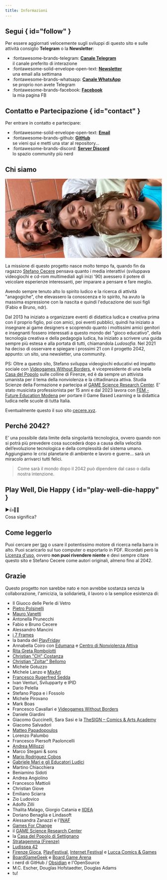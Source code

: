 ```yaml
---
title: Informazioni
---
```


## Segui { id="follow" }
Per essere aggiornati velocemente sugli sviluppi di questo sito e sulle attività consiglio **Telegram** o la **Newsletter**:

<div class="grid cards" markdown>

- :fontawesome-brands-telegram: **[Canale Telegram](https://t.me/cecere2042)**  
il canale preferito di interazione
- :fontawesome-solid-envelope-open-text: **[Newsletter](https://2042.substack.com)**  
una email alla settimana
- :fontawesome-brands-whatsapp: **[Canale WhatsApp](https://whatsapp.com/channel/0029VaDQpYsId7nPXfheuf0D)**  
se proprio non avete Telegram
- :fontawesome-brands-facebook: **[Facebook](https://facebook.com/cecere2042)**  
la mia pagina FB

</div>

## Contatto e Partecipazione { id="contact" }
Per entrare in contatto e partecipare:

<div class="grid cards" markdown>

- :fontawesome-solid-envelope-open-text: **[Email](mailto:stefano.cecere@gmail.com)**  
- :fontawesome-brands-github: **[GitHub](https://github.com/2042ed)**  
se vieni qui e metti una star al repository...
- :fontawesome-brands-discord: **[Server Discord](https://discord.gg/VUjgGtDgAh)**  
lo spazio community più nerd

</div>

## Chi siamo

![Stefano, Fabio e Bruno](../studio/ludosofia/_img/foto_autori.webp)

La missione di questo progetto nasce molto tempo fa, quando fin da ragazzo [Stefano Cecere](https://cecere.xyz) pensava quanto i media interattivi (sviluppava videogiochi e cd-rom multimediali agli inizi '90) avessero il potere di veicolare esperienze interessanti, per imparare a pensare e fare meglio.  

Avendo sempre tenuto alto lo spirito ludico e la ricerca di attività "anagogiche", che elevassero la conoscenza e lo spirito, ha avuto la massima espressione con la nascita e quindi l'educazione dei suoi figli (Fabio e Bruno, ndr).

Dal 2013 ha iniziato a organizzare eventi di didattica ludica e creativa prima con il proprio figlio, poi con amici, poi eventi pubblici, quindi ha iniziato a insegnare ai game designers e scoprendo quanto i moltissimi amici genitori e insegnanti fossero interessati a questo mondo del "gioco educativo", della tecnologia creativa e della pedagogia ludica, ha iniziato a scrivere una guida sempre più estesa e alla portata di tutti, chiamandola _Ludosofia_.
Nel 2021 ha deciso di osservare e spiegare i prossimi 21 con il progetto 2042, appunto: un sito, una newsletter, una community.

PS: Oltre a questo sito, Stefano sviluppa videogiochi educativi ed impatto sociale con [Videogames Without Borders](https://vgwb.org), è vicepresidente di una bella [Casa del Popolo](https://cdp.settignano.org) sulle colline di Firenze, ed è da sempre un attivista umanista per il tema della nonviolenza e la cittadinanza attiva. Studia Scienze della Formazione e partecipa al [GAME Science Research Center](https://gamescience.imtlucca.it/). E' stato musicista professionista per 15 anni e dal 2023 lavora con [FEM - Future Education Modena](https://fem.digital) per portare il Game Based Learning e la didattica ludica nelle scuole di tutta Italia.

Eventualmente questo il suo sito [cecere.xyz](https://cecere.xyz).

## Perché 2042?
E’ una possibile data limite della singolarità tecnologica, ovvero quando non si potrà più prevedere cosa succederà dopo a causa della velocità dell’evoluzione tecnologica e della complessità del sistema umano. Aggiungiamo le crisi planetarie di ambiente e lavoro e guerre… sarà un miracolo arrivarci tutti felici.

> Come sarà il mondo dopo il 2042 può dipendere dal caso o dalla nostra intenzione.

## Play Well, Die Happy { id="play-well-die-happy" }
▶️👍🎲😊  
Cosa significa?

## Come leggerlo
Puoi cercare per [tag](../played/tags.md) o usare il potentissimo motore di ricerca nella barra in alto. Puoi scaricarlo sul tuo computer o esportarlo in PDF. Ricordati però la [Licenza d'uso](license.md), ovvero **non puoi rivendere niente** e devi sempre citare questo sito e Stefano Cecere come autori originali, almeno fino al 2042.

## Grazie
Questo progetto non sarebbe nato e non avrebbe sostanza senza la collaborazione, l'amicizia, la solidarietà, il lavoro o la semplice esistenza di:

- Il Giuoco delle Perle di Vetro
- [Pietro Polsinelli](https://peterpunk.substack.com/)
- [Mauro Vanetti](https://maurovanetti.info)
- Antonella Prunecchi
- Fabio e Bruno Cecere
- Alessandro Mancini
- [i 7 Frames](../lab/jam/7-frames.md)
- la banda del [PlayFriday](../lab/activities/play-friday.md)
- Annabella Coiro con [Edumana](https://www.edumana.it/) e [Centro di Nonviolenza Attiva](http://www.centrononviolenzattiva.org)
- [Rita Greta Rombolotti](https://www.studiohelda.it)
- [Christian "CH" Costanza](https://www.facebook.com/profile.php?id=100085391032077)
- [Christian "Zoltar" Bellomo](https://www.instagram.com/z0ltar/)
- Michele Gotuzzo
- Michele Lanzo e [MixArt](https://www.mix-art.org)
- [Francesco Rugerfred Sedda](https://www.rugerfred.com)
- Ivan Venturi, Svilupparty e IPID
- Dario Pelella
- Stefano Pippa e i Fossolo
- Michele Pirovano
- Mark Boas
- Francesco Cavallari e [Videogames Without Borders](https://vgwb.org)
- Daniele Giardini
- Giacomo Guccinelli, Sara Sasi e la [TheSIGN – Comics & Arts Academy](https://thesign.academy)
- Giacomo Salvadori
- [Matteo Papadopoulos](https://www.spleenteo.org)
- Lorenzo Palumbo
- Francesco Piersoft Paoloncelli
- [Andrea Millozzi](https://www.andreamillozzi.it)
- Marco Stegani & sons
- [Mario Rodriguez Cobos](http://silo.net)
- [Gabriele Mari e gli Educatori Ludici](https://www.facebook.com/educatoriludici)
- Martino Chiacchiera
- Beniamino Sidoti
- Andrea Angiolino
- Francesco Mattioli
- Christian Giove
- Emiliano Sciarra
- Zio Ludovico
- Adolfo Zilli
- Thalita Malago, Giorgio Catania e [IIDEA](https://iideassociation.com)
- Doriano Benaglia e Lindasoft
- Alessandra Zanazzi e l'[INAF](http://www.inaf.it/it)
- [Games For Change](https://www.gamesforchange.org)
- il [GAME Science Research Center](https://gamescience.imtlucca.it)
- la [Casa del Popolo di Settignano](https://cdp.settignano.org)
- [Stratagemma (Firenze)](https://www.stratagemmaonline.com)
- [Ludissea 42](https://www.ludissea.it)
- [Firenze Gioca](https://firenzegioca.it), [PlayFestival](https://www.play-modena.it), [Internet Festival](https://www.internetfestival.it) e [Lucca Comics & Games](https://www.luccacomicsandgames.com)
- [BoardGameGeek](https://boardgamegeek.com/) e [Board Game Arena](https://boardgamearena.com/)
- i nerd di GitHub / [Obsidian](https://obsidian.md) e l'OpenSource
- M.C. Escher, Douglas Hofstaedter, Douglas Adams
- tu!
